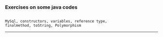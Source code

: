 
### Exercises on some java codes


```

MySql, constructors, variables, reference type, 
finalmethod, toString, Polymorphism

```

---

